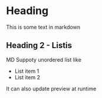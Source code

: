 # Heading

This is some text in markdown

## Heading 2 - Listis

MD Suppoty unordered list like

- List item 1
- List item 2

It can also update preview at runtime